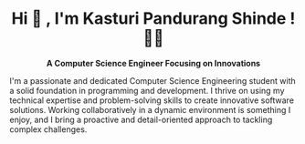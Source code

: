 <h1 align="center"><strong>Hi 👋 , I'm Kasturi Pandurang Shinde ! 👨‍💻</strong></h1>
<p align="center"><strong>A Computer Science Engineer Focusing on Innovations  </strong></p>
<p>I'm a passionate and dedicated Computer Science Engineering student with a solid foundation in programming and development. I thrive on using my technical expertise and problem-solving skills to create innovative software solutions. Working collaboratively in a dynamic environment is something I enjoy, and I bring a proactive and detail-oriented approach to tackling complex challenges. </p>


<!--
**kasturi-23/kasturi-23** is a ✨ _special_ ✨ repository because its `README.md` (this file) appears on your GitHub profile.

Here are some ideas to get you started:

- 🔭 I’m currently working on ...
- 🌱 I’m currently learning ...
- 👯 I’m looking to collaborate on ...
- 🤔 I’m looking for help with ...
- 💬 Ask me about ...
- 📫 How to reach me: ...
- 😄 Pronouns: ...
- ⚡ Fun fact: ...
-->
